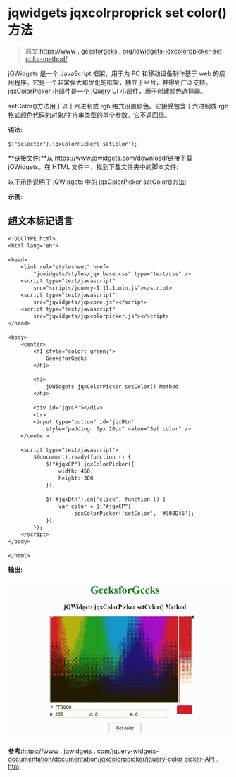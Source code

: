 # jqwidgets jqxcolrproprick set color()方法

> 原文:[https://www . geesforgeks . org/jqwidgets-jqxcolorppicker-set color-method/](https://www.geeksforgeeks.org/jqwidgets-jqxcolorpicker-setcolor-method/)

jQWidgets 是一个 JavaScript 框架，用于为 PC 和移动设备制作基于 web 的应用程序。它是一个非常强大和优化的框架，独立于平台，并得到广泛支持。jqxColorPicker 小部件是一个 jQuery UI 小部件，用于创建颜色选择器。

setColor()方法用于以十六进制或 rgb 格式设置颜色。它接受包含十六进制或 rgb 格式颜色代码的对象/字符串类型的单个参数。它不返回值。

**语法:**

```
$("selector").jqxColorPicker('setColor');
```

**链接文件:**从 https://www.jqwidgets.com/download/链接下载 jQWidgets。在 HTML 文件中，找到下载文件夹中的脚本文件:

> <link rel="”stylesheet”" href="”jqwidgets/styles/jqx.base.css”" type="”text/css”">

以下示例说明了 jQWidgets 中的 jqxColorPicker setColor()方法:

**示例:**

## 超文本标记语言

```
<!DOCTYPE html>
<html lang="en">

<head>
    <link rel="stylesheet" href=
        "jqwidgets/styles/jqx.base.css" type="text/css" />
    <script type="text/javascript" 
        src="scripts/jquery-1.11.1.min.js"></script>
    <script type="text/javascript" 
        src="jqwidgets/jqxcore.js"></script>
    <script type="text/javascript" 
        src="jqwidgets/jqxcolorpicker.js"></script>
</head>

<body>
    <center>
        <h1 style="color: green;">
            GeeksforGeeks
        </h1>

        <h3>
            jQWidgets jqxColorPicker setColor() Method
        </h3>

        <div id='jqxCP'></div>
        <br>
        <input type="button" id='jqxBtn' 
            style="padding: 5px 20px" value="Set color" />
    </center>

    <script type="text/javascript">
        $(document).ready(function () {
            $("#jqxCP").jqxColorPicker({ 
                width: 450, 
                height: 300
            });

            $('#jqxBtn').on('click', function () {
                var color = $("#jqxCP")
                    .jqxColorPicker('setColor', '#308D46');
            });
        });
    </script>
</body>

</html>
```

**输出:**

![](img/c2c6a89988bb8f95d44cb4bff2a48924.png)

**参考:**[https://www . jqwidgets . com/jquery-widgets-documentation/documentation/jqxcolorppicker/jquery-color picker-API . htm](https://www.jqwidgets.com/jquery-widgets-documentation/documentation/jqxcolorpicker/jquery-colorpicker-api.htm)